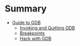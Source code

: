 # Summary

* [Guide to GDB](GDB/README.md)
	* [Invoking and Quitting GDB](GDB/INVQUI.md)
	* [Breakpoints](GDB/SETBP.md)
	* [Hack with GDB](GDB/ASM.md)

